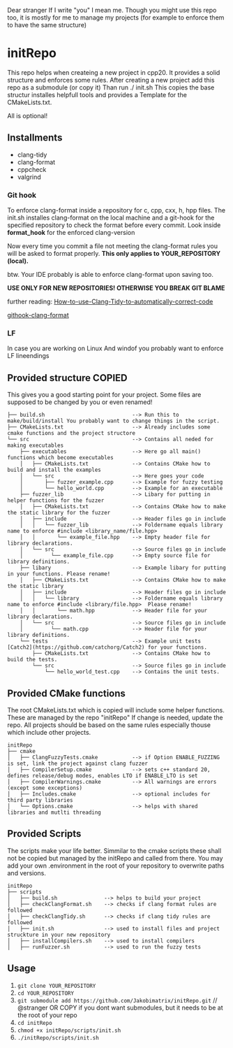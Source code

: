 Dear stranger 
If I write "you" I mean me. Though you might use this repo too, it is mostly for me to manage my projects (for example to enforce them to have the same structure)

# initRepo 

This repo helps when createing a new project in cpp20. It provides a solid structure and enforces some rules.
After creating a new  project add this repo as a submodule (or copy it)
Than run ./ init.sh This copies the base structur installes helpfull tools and provides a Template for the CMakeLists.txt.

All is optional!

## Installments
- clang-tidy
- clang-format
- cppcheck
- valgrind

### Git hook
To enforce clang-format inside a repository for c, cpp, cxx, h, hpp files.
The init.sh installes clang-format on the local machine and a git-hook for the specified repository to check the format before every commit.
Look inside **format_hook** for the enforced clang-version

Now every time you commit a file not meeting the clang-format rules you will be asked to format properly.
**This only applies to YOUR_REPOSITORY (local).**

btw. Your IDE probably is able to enforce clang-format upon saving too.

**USE ONLY FOR NEW REPOSITORIES! OTHERWISE YOU BREAK GIT BLAME**

further reading:
[How-to-use-Clang-Tidy-to-automatically-correct-code](https://github.com/KratosMultiphysics/Kratos/wiki/How-to-use-Clang-Tidy-to-automatically-correct-code)

[githook-clang-format](https://github.com/andrewseidl/githook-clang-format)

### LF
In case you are working on Linux And windof you probably want to enforce LF lineendings

## Provided structure COPIED
This gives you a good starting point for your project. Some files are supposed to be changed by you or even renamed!

```
├── build.sh                            --> Run this to make/build/install You probably want to change things in the script.  
├── CMakeLists.txt                      --> Already includes some cmake functions and the project structore   
└── src                                 --> Contains all neded for making executables  
    ├── executables                     --> Here go all main() functions which become executables  
    │   ├── CMakeLists.txt              --> Contains CMake how to build and install the examples  
    │   └── src                         --> Here goes your code  
    │       ├── fuzzer_example.cpp      --> Example for fuzzy testing  
    │       └── hello_world.cpp         --> Example for an executable  
    ├── fuzzer_lib                      --> Libary for putting in helper functions for the fuzzer  
    │   ├── CMakeLists.txt              --> Contains CMake how to make the static library for the fuzzer  
    │   ├── include                     --> Header files go in include  
    │   │   └── fuzzer_lib              --> Foldername equals library name to enforce #include <library_name/file.hpp>  
    │   │       └── example_file.hpp    --> Empty header file for library declarations.  
    │   └── src                         --> Source files go in include  
    │         └── example_file.cpp      --> Empty source file for library definitions.  
    ├── libary                          --> Example libary for putting in your functions. Please rename!  
    │   ├── CMakeLists.txt              --> Contains CMake how to make the static library  
    │   ├── include                     --> Header files go in include  
    │   │   └── library                 --> Foldername equals library name to enforce #include <library/file.hpp>  Please rename!  
    │   │       └── math.hpp            --> Header file for your library declarations.  
    │   └── src                         --> Source files go in include  
    │         └── math.cpp              --> Header file for your library definitions.  
    └── tests                           --> Example unit tests [Catch2](https://github.com/catchorg/Catch2) for your functions.  
        ├── CMakeLists.txt              --> Contains CMake how to build the tests.  
        └── src                         --> Source files go in include  
            └── hello_world_test.cpp    --> Contains the unit tests.  
```

## Provided CMake functions 
The root CMakeLists.txt which is copied will include some helper functions. These are managed by the repo "initRepo"
If change is needed, update the repo. All projects should be based on the same rules especially thouse which include other projects.
```
initRepo
├── cmake
│   ├── ClangFuzzyTests.cmake           --> if Option ENABLE_FUZZING is set, link the project against clang fuzzer
│   ├── CompilerSetup.cmake             --> sets c++ standard 20, defines release/debug modes, enables LTO if ENABLE_LTO is set
│   ├── CompilerWarnings.cmake          --> All warnings are errors (except some exceptions)
│   ├── Includes.cmake                  --> optional includes for third party libraries
│   └── Options.cmake                   --> helps with shared libraries and mutlti threading
```

## Provided Scripts
The scripts make your life better. Simmilar to the cmake scripts these shall not be copied but managed by the initRepo and called from there.
You may add your own .environment in the root of your repository to overwrite paths and versions.
```
initRepo
├── scripts
│   ├── build.sh               --> helps to build your project
│   ├── checkClangFormat.sh    --> checks if clang format rules are followed
│   ├── checkClangTidy.sh      --> checks if clang tidy rules are followed
│   ├── init.sh                --> used to install files and project struckture in your new repository
│   ├── installCompilers.sh    --> used to install compilers
│   ├── runFuzzer.sh           --> used to run the fuzzy tests

```

## Usage
1. `git clone YOUR_REPOSITORY`
2. `cd YOUR_REPOSITORY`
3. `git submodule add https://github.com/Jakobimatrix/initRepo.git`  // @stranger OR COPY if you dont want submodules, but it needs to be at the root of your repo
4. `cd initRepo`
4. `chmod +x initRepo/scripts/init.sh`
5. `./initRepo/scripts/init.sh`

   
